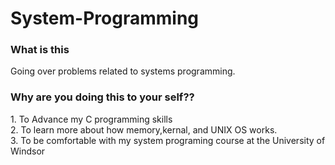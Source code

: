 # System-Programming

<h3> What is this </h3>
Going over problems related to systems programming.

<h3>Why are you doing this to your self??</h3>
1. To Advance my C programming skills<br>
2. To learn more about how memory,kernal, and UNIX OS works.<br>
3. To be comfortable with my system programing course at the University of Windsor</br>


